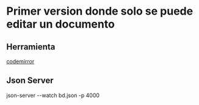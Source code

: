# Primer version donde solo se puede editar un documento

## Herramienta
 [codemirror](https://www.npmjs.com/package/@uiw/react-codemirror) 

## Json Server
 json-server --watch bd.json -p 4000
